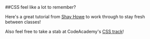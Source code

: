 

##CSS feel like a lot to remember?

Here's a great tutorial from [Shay Howe](http://learn.shayhowe.com/html-css/getting-to-know-css/) to work through to stay fresh between classes!

Also feel free to take a stab at CodeAcademy's [CSS track](http://www.codecademy.com/courses/web-beginner-en-TlhFi/0/1?curriculum_id=50579fb998b470000202dc8b)!

